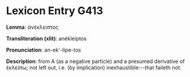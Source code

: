 # Lexicon Entry G413

**Lemma**: ἀνέκλειπτος

**Transliteration (xlit)**: anékleiptos

**Pronunciation**: an-ek'-lipe-tos

**Description**:
from Α (as a negative particle) and a presumed derivative of ἐκλείπω; not left out, i.e. (by implication) inexhaustible:--that faileth not.
